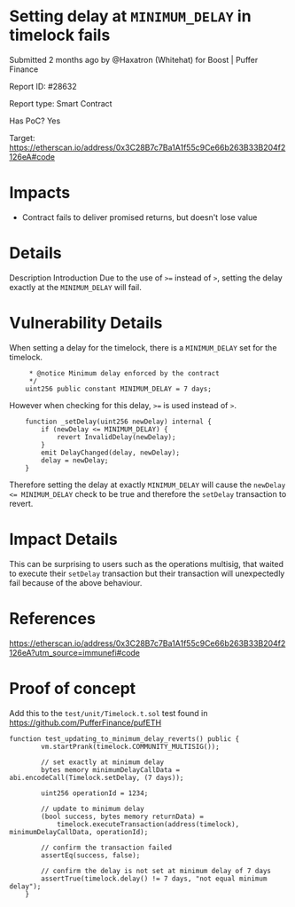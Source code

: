 # Setting delay at `MINIMUM_DELAY` in timelock fails
Submitted 2 months ago by @Haxatron (Whitehat) for Boost | Puffer Finance

Report ID: #28632

Report type: Smart Contract

Has PoC? Yes

Target: https://etherscan.io/address/0x3C28B7c7Ba1A1f55c9Ce66b263B33B204f2126eA#code

# Impacts
- Contract fails to deliver promised returns, but doesn't lose value

# Details
Description
Introduction
Due to the use of `>=` instead of `>`, setting the delay exactly at the `MINIMUM_DELAY` will fail.

# Vulnerability Details
When setting a delay for the timelock, there is a `MINIMUM_DELAY` set for the timelock.

```
     * @notice Minimum delay enforced by the contract
     */
    uint256 public constant MINIMUM_DELAY = 7 days;
```

However when checking for this delay, `>=` is used instead of `>`.

```
    function _setDelay(uint256 newDelay) internal {
        if (newDelay <= MINIMUM_DELAY) {
            revert InvalidDelay(newDelay);
        }
        emit DelayChanged(delay, newDelay);
        delay = newDelay;
    }
```

Therefore setting the delay at exactly `MINIMUM_DELAY` will cause the `newDelay <= MINIMUM_DELAY` check to be true and therefore the `setDelay` transaction to revert.

# Impact Details
This can be surprising to users such as the operations multisig, that waited to execute their `setDelay` transaction but their transaction will unexpectedly fail because of the above behaviour.

# References
https://etherscan.io/address/0x3C28B7c7Ba1A1f55c9Ce66b263B33B204f2126eA?utm_source=immunefi#code

# Proof of concept

Add this to the `test/unit/Timelock.t.sol` test found in https://github.com/PufferFinance/pufETH

```
function test_updating_to_minimum_delay_reverts() public {
        vm.startPrank(timelock.COMMUNITY_MULTISIG());

        // set exactly at minimum delay
        bytes memory minimumDelayCallData = abi.encodeCall(Timelock.setDelay, (7 days));

        uint256 operationId = 1234;

        // update to minimum delay
        (bool success, bytes memory returnData) =
            timelock.executeTransaction(address(timelock), minimumDelayCallData, operationId);

        // confirm the transaction failed
        assertEq(success, false);

        // confirm the delay is not set at minimum delay of 7 days
        assertTrue(timelock.delay() != 7 days, "not equal minimum delay");
    }
```
